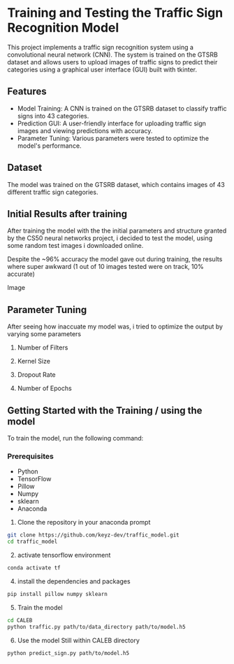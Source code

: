 # Training and Testing the Traffic Sign Recognition Model
This project implements a traffic sign recognition system using a convolutional neural network (CNN). The system is trained on the GTSRB dataset and allows users to upload images of traffic signs to predict their categories using a graphical user interface (GUI) built with tkinter.

## Features
- Model Training: A CNN is trained on the GTSRB dataset to classify traffic signs into 43 categories.
- Prediction GUI: A user-friendly interface for uploading traffic sign images and viewing predictions with accuracy.
- Parameter Tuning: Various parameters were tested to optimize the model's performance.

## Dataset
The model was trained on the GTSRB dataset, which contains images of 43 different traffic sign categories.

## Initial Results after training
After training the model with the the initial parameters and structure granted by the CS50 neural networks project, i decided to test the model, using some random test images i downloaded online.

Despite the ~96% accuracy the model gave out during training, the results where super awkward (1 out of 10 images tested were on track, 10% accurate)

Image

## Parameter Tuning
After seeing how inaccuate my model was, i tried to optimize the output by varying some parameters

1. Number of Filters

2. Kernel Size

3. Dropout Rate

4. Number of Epochs


## Getting Started with the Training / using the model
To train the model, run the following command:

### Prerequisites
- Python
- TensorFlow
- Pillow
- Numpy
- sklearn
- Anaconda

1. Clone the repository in your anaconda prompt
```bash
git clone https://github.com/keyz-dev/traffic_model.git
cd traffic_model
```

2. activate tensorflow environment
```bash
conda activate tf
```

4. install the dependencies and packages
```bash
pip install pillow numpy sklearn
```

5. Train the model
```bash
cd CALEB
python traffic.py path/to/data_directory path/to/model.h5
```

6. Use the model
Still within CALEB directory
```bash
python predict_sign.py path/to/model.h5
```
